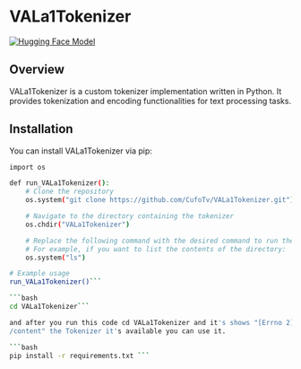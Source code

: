 # VALa1Tokenizer

[![Hugging Face Model](https://img.shields.io/badge/Hugging%20Face-Model%20Hub-blue)](https://huggingface.co/models/dosaai/vala1tokenizer)

## Overview

VALa1Tokenizer is a custom tokenizer implementation written in Python. It provides tokenization and encoding functionalities for text processing tasks.

## Installation

You can install VALa1Tokenizer via pip:

```bash
import os

def run_VALa1Tokenizer():
    # Clone the repository
    os.system("git clone https://github.com/CufoTv/VALa1Tokenizer.git")

    # Navigate to the directory containing the tokenizer
    os.chdir("VALa1Tokenizer")

    # Replace the following command with the desired command to run the tokenizer
    # For example, if you want to list the contents of the directory:
    os.system("ls")

# Example usage
run_VALa1Tokenizer()```

```bash
cd VALa1Tokenizer```

and after you run this code cd VALa1Tokenizer and it's shows "[Errno 2] No such file or directory: 'VALa1Tokenizer'
/content" the Tokenizer it's available you can use it.

```bash
pip install -r requirements.txt ```


